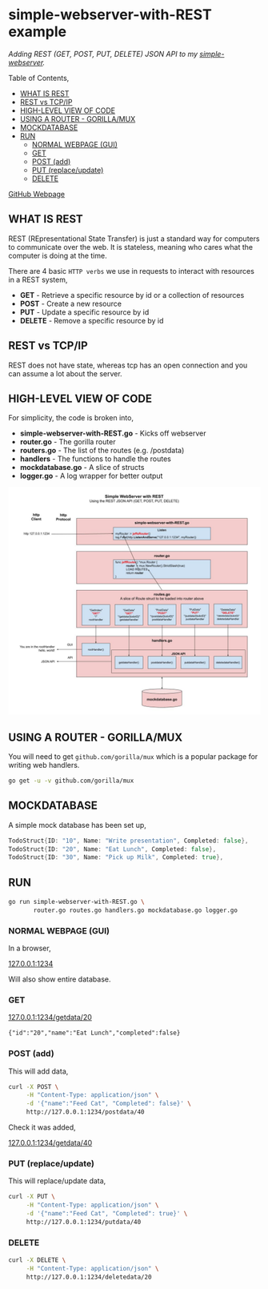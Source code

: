 # simple-webserver-with-REST example

_Adding REST (GET, POST, PUT, DELETE) JSON API to my
[simple-webserver](https://github.com/JeffDeCola/my-go-examples/tree/master/webserver/simple-webserver)._

Table of Contents,

* [WHAT IS REST](https://github.com/JeffDeCola/my-go-examples/tree/master/api/simple-webserver-with-REST#what-is-rest)
* [REST vs TCP/IP](https://github.com/JeffDeCola/my-go-examples/tree/master/api/simple-webserver-with-REST#rest-vs-tcpip)
* [HIGH-LEVEL VIEW OF CODE](https://github.com/JeffDeCola/my-go-examples/tree/master/api/simple-webserver-with-REST#high-level-view-of-code)
* [USING A ROUTER - GORILLA/MUX](https://github.com/JeffDeCola/my-go-examples/tree/master/api/simple-webserver-with-REST#using-a-router---gorillamux)
* [MOCKDATABASE](https://github.com/JeffDeCola/my-go-examples/tree/master/api/simple-webserver-with-REST#mockdatabase)
* [RUN](https://github.com/JeffDeCola/my-go-examples/tree/master/api/simple-webserver-with-REST#run)
  * [NORMAL WEBPAGE (GUI)](https://github.com/JeffDeCola/my-go-examples/tree/master/api/simple-webserver-with-REST#normal-webpage-gui)
  * [GET](https://github.com/JeffDeCola/my-go-examples/tree/master/api/simple-webserver-with-REST#get)
  * [POST (add)](https://github.com/JeffDeCola/my-go-examples/tree/master/api/simple-webserver-with-REST#post-add)
  * [PUT (replace/update)](https://github.com/JeffDeCola/my-go-examples/tree/master/api/simple-webserver-with-REST#put-replaceupdate)
  * [DELETE](https://github.com/JeffDeCola/my-go-examples/tree/master/api/simple-webserver-with-REST#delete)
  
[GitHub Webpage](https://jeffdecola.github.io/my-go-examples/)

## WHAT IS REST

REST (REpresentational State Transfer) is just a standard way for
computers to communicate over the web.
It is stateless, meaning who cares what the computer is doing at the time.

There are 4 basic `HTTP verbs` we use in requests to
interact with resources in a REST system,

* **GET** - Retrieve a specific resource by id or a collection of resources
* **POST** - Create a new resource
* **PUT** - Update a specific resource by id
* **DELETE** - Remove a specific resource by id

## REST vs TCP/IP

REST does not have state, whereas tcp has an open connection and you
can assume a lot about the server.

## HIGH-LEVEL VIEW OF CODE

For simplicity, the code is broken into,

* **simple-webserver-with-REST.go** - Kicks off webserver
* **router.go** - The gorilla router
* **routers.go** - The list of the routes (e.g. /postdata)
* **handlers** - The functions to handle the routes
* **mockdatabase.go** - A slice of structs
* **logger.go** - A log wrapper for better output

![IMAGE - simple-webserver-with-REST - IMAGE](https://github.com/JeffDeCola/my-go-examples/blob/master/docs/pics/api/simple-webserver-with-REST.jpg)

## USING A ROUTER - GORILLA/MUX

You will need to get `github.com/gorilla/mux` which is
a popular package for writing web handlers.

```bash
go get -u -v github.com/gorilla/mux
```

## MOCKDATABASE

A simple mock database has been set up,

```go
TodoStruct{ID: "10", Name: "Write presentation", Completed: false},
TodoStruct{ID: "20", Name: "Eat Lunch", Completed: false},
TodoStruct{ID: "30", Name: "Pick up Milk", Completed: true},
```

## RUN

```bash
go run simple-webserver-with-REST.go \
       router.go routes.go handlers.go mockdatabase.go logger.go
```

### NORMAL WEBPAGE (GUI)

In a browser,

[127.0.0.1:1234](http://127.0.0.1:1234/)

Will also show entire database.

### GET

[127.0.0.1:1234/getdata/20](http://127.0.0.1:1234/getdata/20)

```txt
{"id":"20","name":"Eat Lunch","completed":false}
```

### POST (add)

This will add data,

```bash
curl -X POST \
     -H "Content-Type: application/json" \
     -d '{"name":"Feed Cat", "Completed": false}' \
     http://127.0.0.1:1234/postdata/40
```

Check it was added,

[127.0.0.1:1234/getdata/40](http://127.0.0.1:1234/getdata/40)

### PUT (replace/update)

This will replace/update data,

```bash
curl -X PUT \
     -H "Content-Type: application/json" \
     -d '{"name":"Feed Cat", "Completed": true}' \
     http://127.0.0.1:1234/putdata/40
```

### DELETE

```bash
curl -X DELETE \
     -H "Content-Type: application/json" \
     http://127.0.0.1:1234/deletedata/20
```
